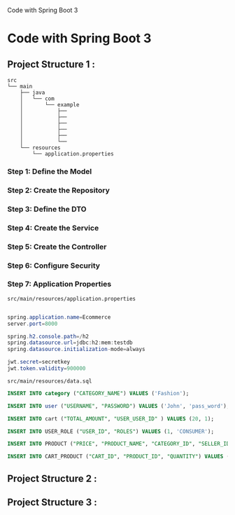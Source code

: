 Code with Spring Boot 3

# Code with Spring Boot 3

## Project Structure 1 :

```
src
└── main
    ├── java
    │   └── com
    │       └── example
    │           ├──
    │           ├──
    │           ├──
    │           ├──
    │           ├──
    │           └──
    └── resources
        └── application.properties
```

### Step 1: Define the Model

### Step 2: Create the Repository

### Step 3: Define the DTO

### Step 4: Create the Service

### Step 5: Create the Controller

### Step 6: Configure Security

### Step 7: Application Properties

`src/main/resources/application.properties`

```java

spring.application.name=Ecommerce
server.port=8000

spring.h2.console.path=/h2
spring.datasource.url=jdbc:h2:mem:testdb
spring.datasource.initialization-mode=always

jwt.secret=secretkey
jwt.token.validity=900000
```

`src/main/resources/data.sql`

```sql
INSERT INTO category ("CATEGORY_NAME") VALUES ('Fashion');

INSERT INTO user ("USERNAME", "PASSWORD") VALUES ('John', 'pass_word');

INSERT INTO cart ("TOTAL_AMOUNT", "USER_USER_ID" ) VALUES (20, 1);

INSERT INTO USER_ROLE ("USER_ID", "ROLES") VALUES (1, 'CONSUMER');

INSERT INTO PRODUCT ("PRICE", "PRODUCT_NAME", "CATEGORY_ID", "SELLER_ID") VALUES (29190, 'Apple MacBook', 2, 3);

INSERT INTO CART_PRODUCT ("CART_ID", "PRODUCT_ID", "QUANTITY") VALUES (1, 2, 2);
```

## Project Structure 2 :

## Project Structure 3 :
